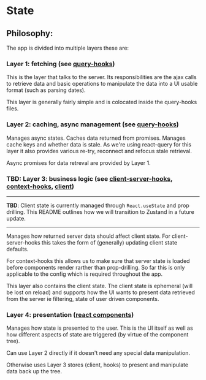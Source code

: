 # State

## Philosophy:

The app is divided into multiple layers these are:

### Layer 1: fetching (see [query-hooks](./query-hooks/README.md))

This is the layer that talks to the server. Its responsibilities are the ajax calls to retrieve data and basic operations to manipulate the data into a UI usable format (such as parsing dates).

This layer is generally fairly simple and is colocated inside the query-hooks files.

### Layer 2: caching, async management (see [query-hooks](./query-hooks/README.md))

Manages async states. Caches data returned from promises. Manages cache keys and whether data is stale. As we're using react-query for this layer it also provides various re-try, reconnect and refocus stale retrieval.

Async promises for data retreval are provided by Layer 1.

### **TBD**: Layer 3: business logic (see [client-server-hooks](./client-server-hooks/README.md), [context-hooks](./context-hooks/README.md), [client](./client/README.md))

****
**TBD**: Client state is currently managed through `React.useState` and prop drilling. This README outlines how we will transition to Zustand in a future update.
****

Manages how returned server data should affect client state. For client-server-hooks this takes the form of (generally) updating client state defaults.

For context-hooks this allows us to make sure that server state is loaded before components render rarther than prop-drilling. So far this is only applicable to the config which is required throughout the app.

This layer also contains the client state. The client state is ephemeral (will be lost on reload) and supports how the UI wants to present data retrieved from the server ie filtering, state of user driven components.

### Layer 4: presentation ([react components](../components/README.md))

Manages how state is presented to the user. This is the UI itself as well as how different aspects of state are triggered (by virtue of the component tree).

Can use Layer 2 directly if it doesn't need any special data manipulation.

Otherwise uses Layer 3 stores (client, hooks) to present and manipulate data back up the tree.
